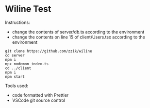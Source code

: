 # Wiline Test

Instructions:
- change the contents of server/db.ts according to the environment
- change the contents on line 15 of client/Users.tsx according to the environment

```
git clone https://github.com/zzik/wiline
cd server
npm i
npx nodemon index.ts
cd ../client
npm i
npm start
```

Tools used:
- code formatted with Prettier
- VSCode git source control
